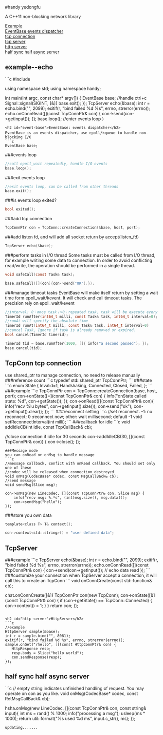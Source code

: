 #handy
yedongfu

A C++11 non-blocking network library

[Example](#sample)  
[EventBase events dispatcher](#event-base)  
[tcp connection](#tcp-conn)  
[tcp server](#tcp-server)  
[http server](#http-server)  
[half sync half async server](#hsha)  
<h2 id="sample">example--echo</h2>
```c
#include <handy/handy.h>

using namespace std;
using namespace handy;


int main(int argc, const char* argv[]) {
    EventBase base;
    //handle ctrl+c
    Signal::signal(SIGINT, [&]{ base.exit(); }); 
    TcpServer echo(&base);
    int r = echo.bind("", 2099);
    exitif(r, "bind failed %d %s", errno, strerror(errno));
    echo.onConnRead([](const TcpConnPtr& con) {
        con->send(con->getInput());
    });
    base.loop(); //enter events loop
}
```
<h2 id="event-base">EventBase: events dispatcher</h2>
EventBase is an events dispatcher，use epoll/kqueue to handle non-blocking I/O
```c
EventBase base;
```
###events loop
```c
//call epoll_wait repeatedly, handle I/O events
base.loop();
```
###exit events loop
```c
//exit events loop, can be called from other threads
base.exit();
```
###is events loop exited?
```c
bool exited();
```
###add tcp connection
```c
TcpConnPtr con = TcpConn::createConnection(&base, host, port);
```
###add listen fd, and will add all socket return by accept(listen_fd)
```c
TcpServer echo(&base);
```
###perform tasks in I/O thread
Some tasks must be called from I/O thread, for example writing some data to connection.
In order to avoid conflicting read/write, the operation should be performed in a single thread.
```c
void safeCall(const Task& task);

base.safeCall([](con){con->send("OK");});
```
###manage timeout tasks
EventBase will make itself return by setting a wait time form epoll_wait/kevent.
It will check and call timeout tasks. The precision rely on epoll_wait/kevent
```c
//interval: 0：once task；>0：repeated task, task will be execute every interval milliseconds
TimerId runAfter(int64_t milli, const Task& task, int64_t interval=0);
//runAt will specify the absolute time
TimerId runAt(int64_t milli, const Task& task, int64_t interval=0)
//cancel Task, Ignore if task is already removed or expired.
bool cancel(TimerId timerid);

TimerId tid = base.runAfter(1000, []{ info("a second passed"); });
base.cancel(tid);
```

<h2 id="tcp-conn">TcpConn tcp connection</h2>
use shared_ptr to manage connection, no need to release manually
###reference count
```c
typedef std::shared_ptr<TcpConn> TcpConnPtr;
```
###state
```c
enum State { Invalid=1, Handshaking, Connected, Closed, Failed, };
```
###example
```c
TcpConnPtr con = TcpConn::createConnection(base, host, port);
con->onState([=](const TcpConnPtr& con) {
    info("onState called state: %d", con->getState());
});
con->onRead([](const TcpConnPtr& con){
    info("recv %lu bytes", con->getInput().size());
    con->send("ok");
    con->getInput().clear();
});
```
###reconnect setting
```c
//set reconnect. -1: no reconnect; 0 :reconnect now; other: wait millisecond; default -1
void setReconnectInterval(int milli);
```
###callback for idle
```c
void addIdleCB(int idle, const TcpCallBack& cb);

//close connection if idle for 30 seconds
con->addIdleCB(30, [](const TcpConnPtr& con)) { con->close(); });
```
###Message mode
you can onRead or onMsg to handle message
```c
//message callback, confict with onRead callback. You should set only one of these
//codec will be released when connection destroyed
void onMsg(CodecBase* codec, const MsgCallBack& cb);
//send message
void sendMsg(Slice msg);

con->onMsg(new LineCodec, [](const TcpConnPtr& con, Slice msg) {
    info("recv msg: %.*s", (int)msg.size(), msg.data());
    con->sendMsg("hello");
});
```
###store you own data
```c
template<class T> T& context();

con->context<std::string>() = "user defined data";
```

<h2 id="tcp-server">TcpServer</h2>
###example
```c
TcpServer echo(&base);
int r = echo.bind("", 2099);
exitif(r, "bind failed %d %s", errno, strerror(errno));
echo.onConnRead([](const TcpConnPtr& con) {
    con->send(con->getInput()); // echo data read
});
```
###customize your connection
when TcpServer accept a connection, it will call this to create an TcpConn
```
void onConnCreate(const std::function<TcpConnPtr()>& cb);

chat.onConnCreate([&]{
    TcpConnPtr con(new TcpConn);
    con->onState([&](const TcpConnPtr& con) {
        if (con->getState() == TcpConn::Connected) {
            con->context<int>() = 1;
        }
    }
    return con;
});
```

<h2 id="http-server">HttpServer</h2>
```c
//example
HttpServer sample(&base);
int r = sample.bind("", 8081);
exitif(r, "bind failed %d %s", errno, strerror(errno));
sample.onGet("/hello", [](const HttpConnPtr& con) {
   HttpResponse resp;
   resp.body = Slice("hello world");
   con.sendResponse(resp);
});
```
<h2 id="hsha">half sync half async server</h2>
```c
// empty string indicates unfinished handling of request. You may operate on con as you like.
void onMsg(CodecBase* codec, const RetMsgCallBack& cb);

hsha.onMsg(new LineCodec, [](const TcpConnPtr& con, const string& input){
    int ms = rand() % 1000;
    info("processing a msg");
    usleep(ms * 1000);
    return util::format("%s used %d ms", input.c_str(), ms);
});
```
updating.......